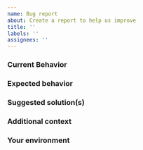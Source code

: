 ```yaml
---
name: Bug report
about: Create a report to help us improve
title: ''
labels: ''
assignees: ''
---
```


### Current Behavior

<!-- If applicable, add screenshots/code to help explain your problem. -->

### Expected behavior

<!-- A clear and concise description of what you expected to happen. -->

### Suggested solution(s)

<!-- How could we solve this bug? What changes would need to made to TCM? -->

### Additional context

<!-- Add any other context about the problem here.  -->

### Your environment

<!--
  PLEASE RUN THIS COMMAND INSIDE YOUR PROJECT:

  npx envinfo --system OS --browsers --binaries --npmPackages tcm-cli,typescript --npmGlobalPackages tcm-cli,typescript

  AND PASTE ITS CONTENTS BELOW INSIDE THE CODE SNIPPET vvvvvvvvv
-->

```text

```
